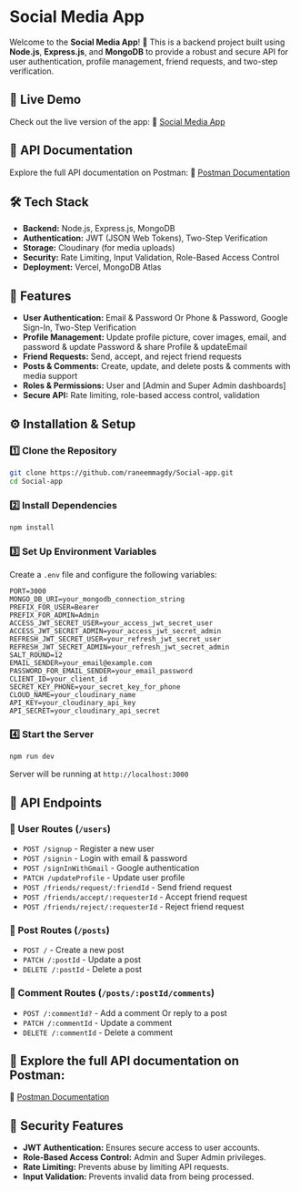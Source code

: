 # Social Media App

Welcome to the **Social Media App**! 🚀 This is a backend project built using **Node.js**, **Express.js**, and **MongoDB** to provide a robust and secure API for user authentication, profile management, friend requests, and two-step verification.


## 🚀 Live Demo
Check out the live version of the app:
🔗 [Social Media App](https://social-media-app-iota-sable.vercel.app/)

## 📌 API Documentation
Explore the full API documentation on Postman:
🔗 [Postman Documentation](https://documenter.getpostman.com/view/26311189/2sAYQdjpve)

## 🛠️ Tech Stack
- **Backend:** Node.js, Express.js, MongoDB
- **Authentication:** JWT (JSON Web Tokens), Two-Step Verification
- **Storage:** Cloudinary (for media uploads)
- **Security:** Rate Limiting, Input Validation, Role-Based Access Control
- **Deployment:** Vercel, MongoDB Atlas

## 🔑 Features
- **User Authentication:** Email & Password Or Phone & Password, Google Sign-In, Two-Step Verification
- **Profile Management:** Update profile picture, cover images, email, and password & update Password & share Profile & updateEmail
- **Friend Requests:** Send, accept, and reject friend requests
- **Posts & Comments:** Create, update, and delete posts & comments with media support
- **Roles & Permissions:** User and [Admin and Super Admin dashboards]
- **Secure API:** Rate limiting, role-based access control, validation


## ⚙️ Installation & Setup
### 1️⃣ Clone the Repository
```bash
git clone https://github.com/raneemmagdy/Social-app.git
cd Social-app
```

### 2️⃣ Install Dependencies
```bash
npm install
```

### 3️⃣ Set Up Environment Variables
Create a `.env` file and configure the following variables:
```
PORT=3000
MONGO_DB_URI=your_mongodb_connection_string
PREFIX_FOR_USER=Bearer
PREFIX_FOR_ADMIN=Admin
ACCESS_JWT_SECRET_USER=your_access_jwt_secret_user
ACCESS_JWT_SECRET_ADMIN=your_access_jwt_secret_admin
REFRESH_JWT_SECRET_USER=your_refresh_jwt_secret_user
REFRESH_JWT_SECRET_ADMIN=your_refresh_jwt_secret_admin
SALT_ROUND=12
EMAIL_SENDER=your_email@example.com
PASSWORD_FOR_EMAIL_SENDER=your_email_password
CLIENT_ID=your_client_id
SECRET_KEY_PHONE=your_secret_key_for_phone
CLOUD_NAME=your_cloudinary_name
API_KEY=your_cloudinary_api_key
API_SECRET=your_cloudinary_api_secret
```

### 4️⃣ Start the Server
```bash
npm run dev
```
Server will be running at `http://localhost:3000`

## 🔗 API Endpoints
### 🔹 User Routes (`/users`)
- `POST /signup` - Register a new user
- `POST /signin` - Login with email & password
- `POST /signInWithGmail` - Google authentication
- `PATCH /updateProfile` - Update user profile
- `POST /friends/request/:friendId` - Send friend request
- `POST /friends/accept/:requesterId` - Accept friend request
- `POST /friends/reject/:requesterId` - Reject friend request

### 🔹 Post Routes (`/posts`)
- `POST /` - Create a new post
- `PATCH /:postId` - Update a post
- `DELETE /:postId` - Delete a post

### 🔹 Comment Routes (`/posts/:postId/comments`)
- `POST /:commentId?` - Add a comment Or reply  to a post
- `PATCH /:commentId` - Update a comment
- `DELETE /:commentId` - Delete a comment
  
## 📌 Explore the full API documentation on Postman:
🔗 [Postman Documentation](https://documenter.getpostman.com/view/26311189/2sAYQdjpve)

## 🔐 Security Features
- **JWT Authentication:** Ensures secure access to user accounts.
- **Role-Based Access Control:** Admin and Super Admin privileges.
- **Rate Limiting:** Prevents abuse by limiting API requests.
- **Input Validation:** Prevents invalid data from being processed.


